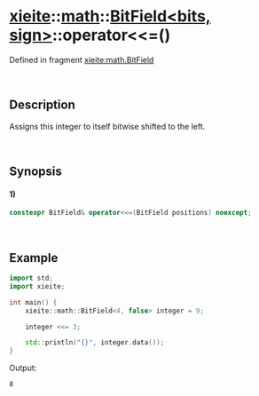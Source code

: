 # [xieite](../../../../../xieite.md)\:\:[math](../../../../../math.md)\:\:[BitField<bits, sign>](../../../../bit_field.md)\:\:operator\<\<=\(\)
Defined in fragment [xieite:math.BitField](../../../../../../../src/math/bit_field.cpp)

&nbsp;

## Description
Assigns this integer to itself bitwise shifted to the left.

&nbsp;

## Synopsis
#### 1)
```cpp
constexpr BitField& operator<<=(BitField positions) noexcept;
```

&nbsp;

## Example
```cpp
import std;
import xieite;

int main() {
    xieite::math::BitField<4, false> integer = 9;

    integer <<= 3;

    std::println("{}", integer.data());
}
```
Output:
```
8
```
